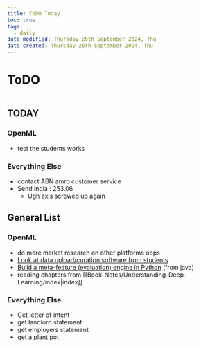```yaml
---
title: ToDO Today
toc: true
tags:
  - daily
date modified: Thursday 26th September 2024, Thu
date created: Thursday 26th September 2024, Thu
---
```


# ToDO
```toc
```
## TODAY

### OpenML
- test the students works
### Everything Else
- contact ABN amro customer service 
- Send india : 253.06
	- Ugh axis screwed up again
## General List
### OpenML
- do more market research on other platforms oops
- [Look at data upload/curation software from students](https://github.com/openml/meta/issues/14)
- [Build a meta-feature (evaluation) engine in Python](https://github.com/openml/meta/issues/2) (from java)
- reading chapters from [[Book-Notes/Understanding-Deep-Learning/index|index]]
### Everything Else
- Get letter of intent
- get landlord statement
- get employers statement
- get a plant pot